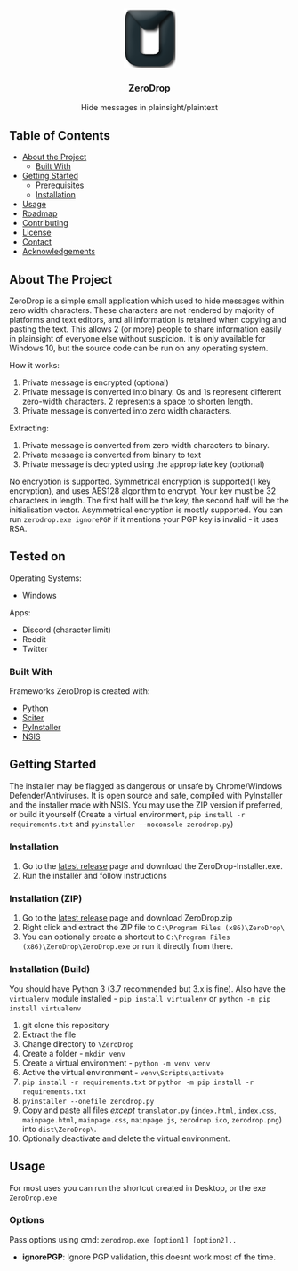 

<!-- PROJECT SHIELDS -->
<!--
*** I'm using markdown "reference style" links for readability.
*** Reference links are enclosed in brackets [ ] instead of parentheses ( ).
*** See the bottom of this document for the declaration of the reference variables
*** for contributors-url, forks-url, etc. This is an optional, concise syntax you may use.
*** https://www.markdownguide.org/basic-syntax/#reference-style-links
-->

<!-- PROJECT LOGO -->
<br />
<p align="center">
  <a href="https://github.com/Cyclip/ZeroDrop/">
    <img src="zerodrop.png" alt="Logo" width="93" height="107">
  </a>

  <h3 align="center">ZeroDrop</h3>

  <p align="center">
    Hide messages in plainsight/plaintext
  </p>
</p>



<!-- TABLE OF CONTENTS -->
## Table of Contents

* [About the Project](#about-the-project)
  * [Built With](#built-with)
* [Getting Started](#getting-started)
  * [Prerequisites](#prerequisites)
  * [Installation](#installation)
* [Usage](#usage)
* [Roadmap](#roadmap)
* [Contributing](#contributing)
* [License](#license)
* [Contact](#contact)
* [Acknowledgements](#acknowledgements)



<!-- ABOUT THE PROJECT -->
## About The Project

ZeroDrop is a simple small application which used to hide messages within zero width characters. These characters are not rendered by majority of platforms and text editors, and all information is retained when copying and pasting the text. This allows 2 (or more) people to share information easily in plainsight of everyone else without suspicion. It is only available for Windows 10, but the source code can be run on any operating system.

How it works:
1. Private message is encrypted (optional)
2. Private message is converted into binary. 0s and 1s represent different zero-width characters. 2 represents a space to shorten length.
3. Private message is converted into zero width characters.

Extracting:
1. Private message is converted from zero width characters to binary.
2. Private message is converted from binary to text
3. Private message is decrypted using the appropriate key (optional)

No encryption is supported.
Symmetrical encryption is supported(1 key encryption), and uses AES128 algorithm to encrypt. Your key must be 32 characters in length. The first half will be the key, the second half will be the initialisation vector.
Asymmetrical encryption is mostly supported. You can run `zerodrop.exe ignorePGP` if it mentions your PGP key is invalid - it uses RSA.

## Tested on
Operating Systems:
* Windows

Apps:
* Discord (character limit)
* Reddit
* Twitter

### Built With
Frameworks ZeroDrop is created with:
* [Python](https://python.org)
* [Sciter](https://sciter.com)
* [PyInstaller](https://pyinstaller.org)
* [NSIS](https://nsis.sourceforge.io/)


<!-- GETTING STARTED -->
## Getting Started
The installer may be flagged as dangerous or unsafe by Chrome/Windows Defender/Antiviruses. It is open source and safe, compiled with PyInstaller and the installer made with NSIS. You may use the ZIP version if preferred, or build it yourself (Create a virtual environment, `pip install -r requirements.txt` and `pyinstaller --noconsole zerodrop.py`)

### Installation
1. Go to the [latest release](https://github.com/Cyclip/ZeroDrop/) page and download the ZeroDrop-Installer.exe.
2. Run the installer and follow instructions

### Installation (ZIP)
1. Go to the [latest release](https://github.com/Cyclip/ZeroDrop/) page and download ZeroDrop.zip
2. Right click and extract the ZIP file to `C:\Program Files (x86)\ZeroDrop\`
3. You can optionally create a shortcut to `C:\Program Files (x86)\ZeroDrop\ZeroDrop.exe` or run it directly from there.

### Installation (Build)
You should have Python 3 (3.7 recommended but 3.x is fine). Also have the `virtualenv` module installed - `pip install virtualenv` or `python -m pip install virtualenv`
1. git clone this repository
2. Extract the file
3. Change directory to `\ZeroDrop`
4. Create a folder - `mkdir venv`
5. Create a virtual environment - `python -m venv venv`
6. Active the virtual environment - `venv\Scripts\activate`
7. `pip install -r requirements.txt` or `python -m pip install -r requirements.txt`
8. `pyinstaller --onefile zerodrop.py`
9. Copy and paste all files *except* `translator.py` (`index.html`, `index.css`, `mainpage.html`, `mainpage.css`, `mainpage.js`, `zerodrop.ico`, `zerodrop.png`) into `dist\ZeroDrop\`.
10. Optionally deactivate and delete the virtual environment.

<!-- USAGE EXAMPLES -->
## Usage

For most uses you can run the shortcut created in Desktop, or the exe `ZeroDrop.exe`

### Options
Pass options using cmd: `zerodrop.exe [option1] [option2]..`
* **ignorePGP**: Ignore PGP validation, this doesnt work most of the time.
